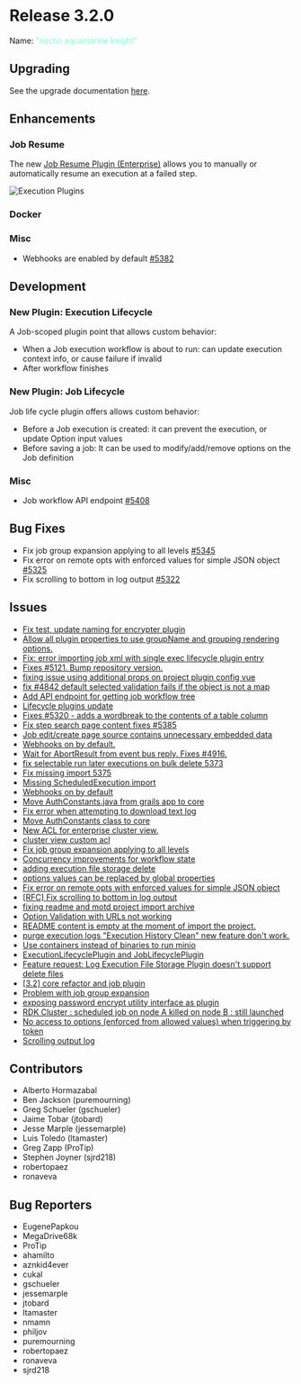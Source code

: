# Release 3.2.0

Name: <span style="color: aquamarine"><span class="glyphicon glyphicon-knight"></span> "nacho aquamarine knight"</span>

## Upgrading
See the upgrade documentation [here](https://docs.rundeck.com/3.1.0-rc2/upgrading/upgrade-to-rundeck-3.1.html).

## Enhancements

### Job Resume

The new [Job Resume Plugin \(Enterprise\)](/manual/execution-lifecycle/job-resume.md) allows you to manually or automatically resume an execution at a failed step.

![Execution Plugins](~@assets/img/figure-job-resume-edit-job-execution-plugins.png)

### Docker

### Misc

* Webhooks are enabled by default [#5382](https://github.com/rundeck/rundeck/pull/5382)

## Development

### New Plugin: Execution Lifecycle

A Job-scoped plugin point that allows custom behavior:

* When a Job execution workflow is about to run: can update execution context info, or cause failure if invalid
* After workflow finishes
    
### New Plugin: Job Lifecycle

Job life cycle plugin offers allows custom behavior:

* Before a Job execution is created: it can prevent the execution, or update Option input values
* Before saving a job: It can be used to modify/add/remove options on the Job definition

### Misc

* Job workflow API endpoint [#5408](https://github.com/rundeck/rundeck/pull/5408)

## Bug Fixes

* Fix job group expansion applying to all levels [#5345](https://github.com/rundeck/rundeck/pull/5345)
* Fix error on remote opts with enforced values for simple JSON object [#5325](https://github.com/rundeck/rundeck/pull/5325)
* Fix scrolling to bottom in log output [#5322](https://github.com/rundeck/rundeck/pull/5322)

## Issues

* [Fix test, update naming for encrypter plugin](https://github.com/rundeck/rundeck/pull/5442)
* [Allow all plugin properties to use groupName and grouping rendering options.](https://github.com/rundeck/rundeck/pull/5441)
* [Fix: error importing job xml with single exec lifecycle plugin entry](https://github.com/rundeck/rundeck/pull/5434)
* [Fixes #5121. Bump repository version.](https://github.com/rundeck/rundeck/pull/5426)
* [fixing issue using additional props on project plugin config vue ](https://github.com/rundeck/rundeck/pull/5419)
* [fix #4842 default selected validation fails if the object is not a map](https://github.com/rundeck/rundeck/pull/5412)
* [Add API endpoint for getting job workflow tree](https://github.com/rundeck/rundeck/pull/5408)
* [Lifecycle plugins update](https://github.com/rundeck/rundeck/pull/5391)
* [Fixes #5320 - adds a wordbreak to the contents of a table column](https://github.com/rundeck/rundeck/pull/5390)
* [Fix step search page content fixes #5385](https://github.com/rundeck/rundeck/pull/5386)
* [Job edit/create page source contains unnecessary embedded data](https://github.com/rundeck/rundeck/issues/5385)
* [Webhooks on by default.](https://github.com/rundeck/rundeck/pull/5382)
* [Wait for AbortResult from event bus reply. Fixes #4916.](https://github.com/rundeck/rundeck/pull/5381)
* [fix selectable run later executions on bulk delete 5373](https://github.com/rundeck/rundeck/pull/5379)
* [Fix missing import 5375](https://github.com/rundeck/rundeck/pull/5376)
* [Missing ScheduledExecution import](https://github.com/rundeck/rundeck/issues/5375)
* [Webhooks on by default](https://github.com/rundeck/rundeck/issues/5369)
* [ Move AuthConstants.java from grails app to core ](https://github.com/rundeck/rundeck/pull/5362)
* [Fix error when attempting to download text log](https://github.com/rundeck/rundeck/pull/5360)
* [Move AuthConstants class to core](https://github.com/rundeck/rundeck/issues/5354)
* [New ACL for enterprise cluster view.](https://github.com/rundeck/rundeck/pull/5349)
* [cluster view custom acl ](https://github.com/rundeck/rundeck/issues/5348)
* [Fix job group expansion applying to all levels](https://github.com/rundeck/rundeck/pull/5345)
* [Concurrency improvements for workflow state](https://github.com/rundeck/rundeck/pull/5341)
* [adding execution file storage delete](https://github.com/rundeck/rundeck/pull/5334)
* [options values can be replaced by global properties](https://github.com/rundeck/rundeck/pull/5333)
* [Fix error on remote opts with enforced values for simple JSON object](https://github.com/rundeck/rundeck/pull/5325)
* [\[RFC\] Fix scrolling to bottom in log output](https://github.com/rundeck/rundeck/pull/5322)
* [fixing readme and motd project import archive](https://github.com/rundeck/rundeck/pull/5319)
* [Option Validation with URLs not working](https://github.com/rundeck/rundeck/issues/5314)
* [README content is empty at the moment of import the project.](https://github.com/rundeck/rundeck/issues/5303)
* [purge execution logs "Execution History Clean" new feature don't work.](https://github.com/rundeck/rundeck/issues/5274)
* [Use containers instead of binaries to run minio](https://github.com/rundeck/rundeck/pull/5273)
* [ExecutionLifecyclePlugin and JobLifecyclePlugin](https://github.com/rundeck/rundeck/pull/5212)
* [Feature request: Log Execution File Storage Plugin doesn't support delete files](https://github.com/rundeck/rundeck/issues/5171)
* [\[3.2\] core refactor and job plugin](https://github.com/rundeck/rundeck/pull/5142)
* [Problem with job group expansion](https://github.com/rundeck/rundeck/issues/5119)
* [exposing password encrypt utility interface as plugin](https://github.com/rundeck/rundeck/pull/5022)
* [RDK Cluster : scheduled job on node A killed on node B : still launched](https://github.com/rundeck/rundeck/issues/4916)
* [No access to options (enforced from allowed values) when triggering by token](https://github.com/rundeck/rundeck/issues/4842)
* [Scrolling output log](https://github.com/rundeck/rundeck/issues/4047)

## Contributors

* Alberto Hormazabal
* Ben Jackson (puremourning)
* Greg Schueler (gschueler)
* Jaime Tobar (jtobard)
* Jesse Marple (jessemarple)
* Luis Toledo (ltamaster)
* Greg Zapp (ProTip)
* Stephen Joyner (sjrd218)
* robertopaez
* ronaveva

## Bug Reporters

* EugenePapkou
* MegaDrive68k
* ProTip
* ahamilto
* aznkid4ever
* cukal
* gschueler
* jessemarple
* jtobard
* ltamaster
* nmamn
* philjov
* puremourning
* robertopaez
* ronaveva
* sjrd218
